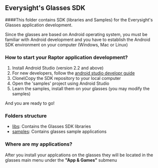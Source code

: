 ## Everysight's Glasses SDK 

####This folder contains SDK (libraries and Samples) for the Everysight's Glasses application development. 

Since the glasses are based on Android operating system, you must be familiar with Android development and you have to establish the Android SDK environment on your computer (Windows, Mac or Linux)

### How to start your Raptor application development?

1. Install Android Studio (version 2.2 and above)
2. For new developers, follow the [android studio developr guide](https://developer.android.com/training/index.html)
3. Clone\Copy the SDK repository to your local computer
4. Open the 'samples' project using Android Studio
5. Learn the samples, install them on your glasses (you may modify the samples)

And you are ready to go!

### Folders structure

- [libs](https://github.com/everysight/SDK/tree/master/glasses/libs): Contains the Glasses SDK libraries
- [samples](https://github.com/everysight/SDK/tree/master/glasses/samples): Contains glasses sample applications

### Where are my applications?

After you install your applcations on the glasses they will be located in the glasses main menu under the **"App & Games"** submenu





